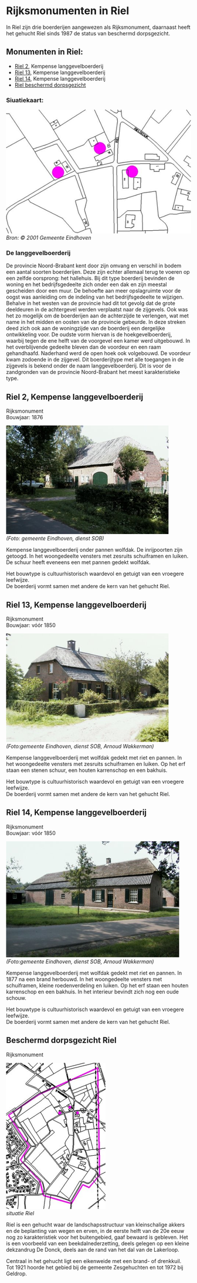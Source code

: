 # Rijksmonumenten in Riel

In Riel zijn drie boerderijen aangewezen als Rijksmonument, daarnaast heeft het gehucht Riel sinds 1987 de status van beschermd dorpsgezicht.

## Monumenten in Riel:
* [Riel 2](#riel-2-kempense-langgevelboerderij), Kempense langgevelboerderij
* [Riel 13](#riel-13-kempense-langgevelboerderij), Kempense langgevelboerderij
* [Riel 14](#riel-14-kempense-langgevelboerderij), Kempense langgevelboerderij
* [Riel beschermd dorpsgezicht](#beschermd-dorpsgezicht-riel)

### Siuatiekaart:

![Situatiekaart](situatiekaart.jpg)  
*Bron: © 2001 Gemeente Eindhoven*

### De langgevelboerderij
De provincie Noord-Brabant kent door zijn omvang en verschil in bodem een aantal soorten boerderijen.
Deze zijn echter allemaal terug te voeren op een zelfde oorsprong: het hallehuis.
Bij dit type boerderij bevinden de woning en het bedrijfsgedeelte zich onder een dak en zijn meestal gescheiden door een muur.
De behoefte aan meer opslagruimte voor de oogst was aanleiding om de indeling van het bedrijfsgedeelte te wijzigen.
Behalve in het westen van de provincie had dit tot gevolg dat de grote deeldeuren in de achtergevel werden verplaatst naar de zijgevels.
Ook was het zo mogelijk om de boerderijen aan de achterzijde te verlengen, wat met name in het midden en oosten van de provincie gebeurde.
In deze streken deed zich ook aan de woningzijde van de boerderij een dergelijke ontwikkeling voor.
De oudste vorm hiervan is de hoekgevelboerderij, waarbij tegen de ene helft van de voorgevel een kamer werd uitgebouwd.
In het overblijvende gedeelte bleven dan de voordeur en een raam gehandhaafd. Naderhand werd de open hoek ook volgebouwd.
De voordeur kwam zodoende in de zijgevel. Dit boerderijtype met alle toegangen in de zijgevels is bekend onder de naam langgevelboerderij.
Dit is voor de zandgronden van de provincie Noord-Brabant het meest karakteristieke type.

## Riel 2, Kempense langgevelboerderij
Rijksmonument  
Bouwjaar: 1876

![Riel 2](riel2.jpg)  
*(Foto: gemeente Eindhoven, dienst SOB)*

Kempense langgevelboerderij onder pannen wolfdak. De inrijpoorten zijn getoogd. In het woongedeelte vensters met zesruits schuiframen en luiken. De schuur heeft eveneens een met pannen gedekt wolfdak.

Het bouwtype is cultuurhistorisch waardevol en getuigt van een vroegere leefwijze.  
De boerderij vormt samen met andere de kern van het gehucht Riel.

## Riel 13, Kempense langgevelboerderij
Rijksmonument  
Bouwjaar: vóór 1850

![Riel 13](riel13.jpg)
*(Foto:gemeente Eindhoven, dienst SOB, Arnoud Wakkerman)*

Kempense langgevelboerderij met wolfdak gedekt met riet en pannen. In het woongedeelte vensters met zesruits schuiframen en luiken. Op het erf staan een stenen schuur, een houten karrenschop en een bakhuis.

Het bouwtype is cultuurhistorisch waardevol en getuigt van een vroegere leefwijze.  
De boerderij vormt samen met andere de kern van het gehucht Riel.

## Riel 14, Kempense langgevelboerderij
Rijksmonument  
Bouwjaar: vóór 1850

![Riel 14](riel14.jpg)  
*(Foto:gemeente Eindhoven, dienst SOB, Arnoud Wakkerman)*

Kempense langgevelboerderij met wolfdak gedekt met riet en pannen. In 1877 na een brand herbouwd. In het woongedeelte vensters met schuiframen, kleine roedenverdeling en luiken. Op het erf staan een houten karrenschop en een bakhuis. In het interieur bevindt zich nog een oude schouw.

Het bouwtype is cultuurhistorisch waardevol en getuigt van een vroegere leefwijze.  
De boerderij vormt samen met andere de kern van het gehucht Riel.

## Beschermd dorpsgezicht Riel
Rijksmonument

![Situatie Riel](situatieriel.jpg)  
*situatie Riel*

Riel is een gehucht waar de landschapsstructuur van kleinschalige akkers en de beplanting van wegen en erven, in de eerste helft van de 20e eeuw nog zo karakteristiek voor het buitengebied, gaaf bewaard is gebleven. Het is een voorbeeld van een beekdalnederzetting, deels gelegen op een kleine dekzandrug De Donck, deels aan de rand van het dal van de Lakerloop.

Centraal in het gehucht ligt een eikenweide met een brand- of drenkkuil.  
Tot 1921 hoorde het gebied bij de gemeente Zesgehuchten en tot 1972 bij Geldrop.
